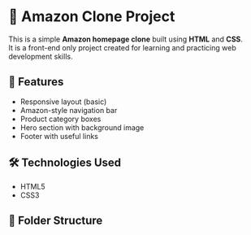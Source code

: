 # 🛒 Amazon Clone Project

This is a simple **Amazon homepage clone** built using **HTML** and **CSS**.  
It is a front-end only project created for learning and practicing web development skills.

## 🚀 Features

- Responsive layout (basic)
- Amazon-style navigation bar
- Product category boxes
- Hero section with background image
- Footer with useful links

## 🛠️ Technologies Used

- HTML5
- CSS3

## 📁 Folder Structure

